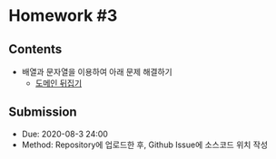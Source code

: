 # Homework #3

## Contents

- 배열과 문자열을 이용하여 아래 문제 해결하기
  - [도메인 뒤집기](src/DomainReverse.java)

## Submission

- Due: 2020-08-3 24:00
- Method: Repository에 업로드한 후, Github Issue에 소스코드 위치 작성
